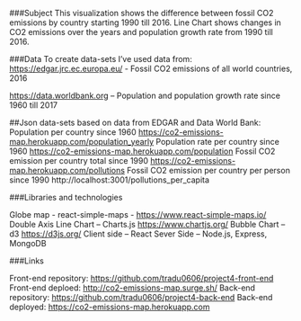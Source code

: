 ###Subject 
This visualization shows the difference between fossil CO2 emissions by country starting 1990 till 2016.  Line Chart shows changes in CO2 emissions over the years and population growth rate from 1990 till 2016. 

###Data
To create data-sets I’ve used data from:
https://edgar.jrc.ec.europa.eu/ - Fossil CO2 emissions of all world countries, 2016

https://data.worldbank.org – Population and population growth rate since 1960 till 2017

##Json data-sets based on data from EDGAR and Data World Bank:
Population per country since 1960 https://co2-emissions-map.herokuapp.com/population_yearly
Population rate per country since 1960 https://co2-emissions-map.herokuapp.com/population
Fossil CO2 emission per country total since 1990 https://co2-emissions-map.herokuapp.com/pollutions
Fossil CO2 emission per country per person since 1990 http://localhost:3001/pollutions_per_capita

###Libraries and technologies

Globe map - react-simple-maps - https://www.react-simple-maps.io/
Double Axis Line Chart – Charts.js  https://www.chartjs.org/
Bubble Chart – d3 https://d3js.org/
Client side – React
Sever Side – Node.js, Express, MongoDB

###Links

Front-end repository: https://github.com/tradu0606/project4-front-end
Front-end deploed: http://co2-emissions-map.surge.sh/
Back-end repository: https://github.com/tradu0606/project4-back-end
Back-end deployed: https://co2-emissions-map.herokuapp.com

